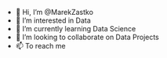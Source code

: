- 👋 Hi, I’m @MarekZastko
- 👀 I’m interested in Data
- 🌱 I’m currently learning Data Science
- 💞️ I’m looking to collaborate on Data Projects
- 📫 To reach me

<!---
MarekZastko/MarekZastko is a ✨ special ✨ repository because its `README.md` (this file) appears on your GitHub profile.
You can click the Preview link to take a look at your changes.
--->
